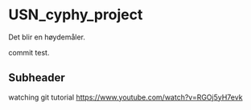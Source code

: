 # USN_cyphy_project

Det blir en høydemåler.

commit test.

## Subheader

watching git tutorial https://www.youtube.com/watch?v=RGOj5yH7evk